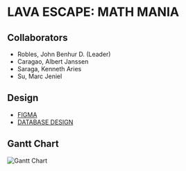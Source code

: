 # LAVA ESCAPE: MATH MANIA

## Collaborators
- Robles, John Benhur D. (Leader)
- Caragao, Albert Janssen
- Saraga, Kenneth Aries
- Su, Marc Jeniel


 ## Design
- [FIGMA](https://www.figma.com/proto/aNJJREcLBh8GNrhPqrpTRt/App-Dev?node-id=1-8&t=2icPEYKUWHW9byLp-1&starting-point-node-id=1%3A8)
- [DATABASE DESIGN](https://drive.google.com/file/d/1dljoML1X8d9yxYq9TQ6IFcLa6Ezkss8V/view?usp=sharing)

## Gantt Chart
![Gantt Chart](https://github.com/user-attachments/assets/a383884d-7535-4ed1-8ab7-91216e126896)